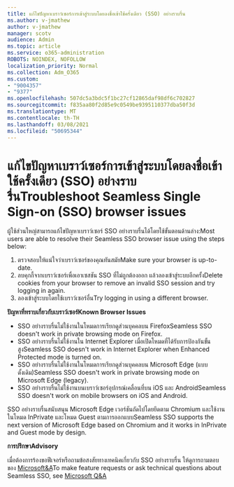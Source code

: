 ```yaml
---
title: แก้ไขปัญหาเบราว์เซอร์การเข้าสู่ระบบโดยลงชื่อเข้าใช้ครั้งเดียว (SSO) อย่างราบรื่น
ms.author: v-jmathew
author: v-jmathew
manager: scotv
audience: Admin
ms.topic: article
ms.service: o365-administration
ROBOTS: NOINDEX, NOFOLLOW
localization_priority: Normal
ms.collection: Adm_O365
ms.custom:
- "9004357"
- "9377"
ms.openlocfilehash: 507dc5a3bdc5f1bc27cf12865daf98df6c702827
ms.sourcegitcommit: f835aa80f2d85e9c0549be9395110377dba50f3d
ms.translationtype: MT
ms.contentlocale: th-TH
ms.lasthandoff: 03/08/2021
ms.locfileid: "50695344"
---
```

# <a name="troubleshoot-seamless-single-sign-on-sso-browser-issues"></a><span data-ttu-id="99558-102">แก้ไขปัญหาเบราว์เซอร์การเข้าสู่ระบบโดยลงชื่อเข้าใช้ครั้งเดียว (SSO) อย่างราบรื่น</span><span class="sxs-lookup"><span data-stu-id="99558-102">Troubleshoot Seamless Single Sign-on (SSO) browser issues</span></span>

<span data-ttu-id="99558-103">ผู้ใช้ส่วนใหญ่สามารถแก้ไขปัญหาเบราว์เซอร์ SSO อย่างราบรื่นได้โดยใช้ขั้นตอนด้านล่าง:</span><span class="sxs-lookup"><span data-stu-id="99558-103">Most users are able to resolve their Seamless SSO browser issue using the steps below:</span></span>

1. <span data-ttu-id="99558-104">ตรวจสอบให้แน่ใจว่าเบราว์เซอร์ของคุณทันสมัย</span><span class="sxs-lookup"><span data-stu-id="99558-104">Make sure your browser is up-to-date.</span></span>
2. <span data-ttu-id="99558-105">ลบคุกกี้จากเบราว์เซอร์เพื่อเอาเซสชัน SSO ที่ไม่ถูกต้องออก แล้วลองเข้าสู่ระบบอีกครั้ง</span><span class="sxs-lookup"><span data-stu-id="99558-105">Delete cookies from your browser to remove an invalid SSO session and try logging in again.</span></span>
3. <span data-ttu-id="99558-106">ลองเข้าสู่ระบบโดยใช้เบราว์เซอร์อื่น</span><span class="sxs-lookup"><span data-stu-id="99558-106">Try logging in using a different browser.</span></span>

<span data-ttu-id="99558-107">**ปัญหาที่ทราบเกี่ยวกับเบราว์เซอร์**</span><span class="sxs-lookup"><span data-stu-id="99558-107">**Known Browser Issues**</span></span>

- <span data-ttu-id="99558-108">SSO อย่างราบรื่นไม่ใช้งานในโหมดการเรียกดูส่วนบุคคลบน Firefox</span><span class="sxs-lookup"><span data-stu-id="99558-108">Seamless SSO doesn't work in private browsing mode on Firefox.</span></span>
- <span data-ttu-id="99558-109">SSO อย่างราบรื่นไม่ใช้งานใน Internet Explorer เมื่อเปิดโหมดที่ได้รับการป้องกันขั้นสูง</span><span class="sxs-lookup"><span data-stu-id="99558-109">Seamless SSO doesn't work in Internet Explorer when Enhanced Protected mode is turned on.</span></span>
- <span data-ttu-id="99558-110">SSO อย่างราบรื่นไม่ใช้งานในโหมดการเรียกดูส่วนบุคคลบน Microsoft Edge (แบบดั้งเดิม)</span><span class="sxs-lookup"><span data-stu-id="99558-110">Seamless SSO doesn't work in private browsing mode on Microsoft Edge (legacy).</span></span>
- <span data-ttu-id="99558-111">SSO อย่างราบรื่นไม่ใช้งานบนเบราว์เซอร์อุปกรณ์เคลื่อนที่บน iOS และ Android</span><span class="sxs-lookup"><span data-stu-id="99558-111">Seamless SSO doesn't work on mobile browsers on iOS and Android.</span></span>

<span data-ttu-id="99558-112">SSO อย่างราบรื่นสนับสนุน Microsoft Edge เวอร์ชันถัดไปโดยยึดตาม Chromium และใช้งานในโหมด InPrivate และโหมด Guest ตามการออกแบบ</span><span class="sxs-lookup"><span data-stu-id="99558-112">Seamless SSO supports the next version of Microsoft Edge based on Chromium and it works in InPrivate and Guest mode by design.</span></span>

<span data-ttu-id="99558-113">**การปรึกษา**</span><span class="sxs-lookup"><span data-stu-id="99558-113">**Advisory**</span></span>

<span data-ttu-id="99558-114">เมื่อต้องการร้องขอฟีเจอร์หรือถามข้อสงสัยทางเทคนิคเกี่ยวกับ SSO อย่างราบรื่น ให้ดูการถามตอบของ [Microsoft&A](https://docs.microsoft.com/answers/topics/azure-ad-single-sign-on.html)</span><span class="sxs-lookup"><span data-stu-id="99558-114">To make feature requests or ask technical questions about Seamless SSO, see [Microsoft Q&A](https://docs.microsoft.com/answers/topics/azure-ad-single-sign-on.html)</span></span>
